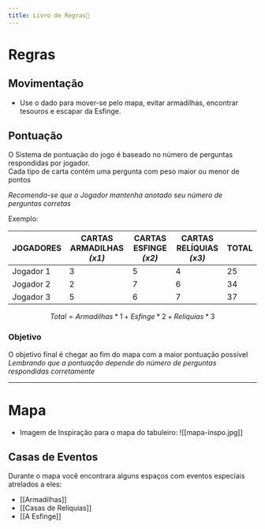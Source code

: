 ```yaml
---
title: Livro de Regras📖
---
```

# Regras

## Movimentação
- Use o dado para mover-se pelo mapa, evitar armadilhas, encontrar tesouros e escapar da Esfinge.
## Pontuação

O Sistema de pontuação do jogo é baseado no número de perguntas respondidas por jogador.  
Cada tipo de carta contém uma pergunta com peso maior ou menor de pontos  

_Recomenda-se que o Jogador mantenha anotado seu número de perguntas corretas_

Exemplo:  

| JOGADORES<br> | CARTAS ARMADILHAS<br>_(x1)_ | CARTAS ESFINGE<br>_(x2)_ | CARTAS RELÍQUIAS<br>_(x3)_ | TOTAL |
| ------------- | --------------------------- | ------------------------ | -------------------------- | ----- |
| Jogador 1     | 3                           | 5                        | 4                          | 25    |
| Jogador 2     | 2                           | 7                        | 6                          | 34    |
| Jogador 3     | 5                           | 6                        | 7                          | 37    |

$$
Total = Armadilhas * 1 + Esfinge * 2 + Reliquias * 3
$$
### Objetivo
O objetivo final é chegar ao fim do mapa com a maior pontuação possível  
_Lembrando que a pontuação depende do número de perguntas respondidas corretamente_  

---
# Mapa
- Imagem de Inspiração para o mapa do tabuleiro:
  ![[mapa-inspo.jpg]]
## Casas de Eventos
Durante o mapa você encontrara alguns espaços com eventos especiais atrelados a eles:
- [[Armadilhas]]
- [[Casas de Relíquias]]
- [[A Esfinge]]